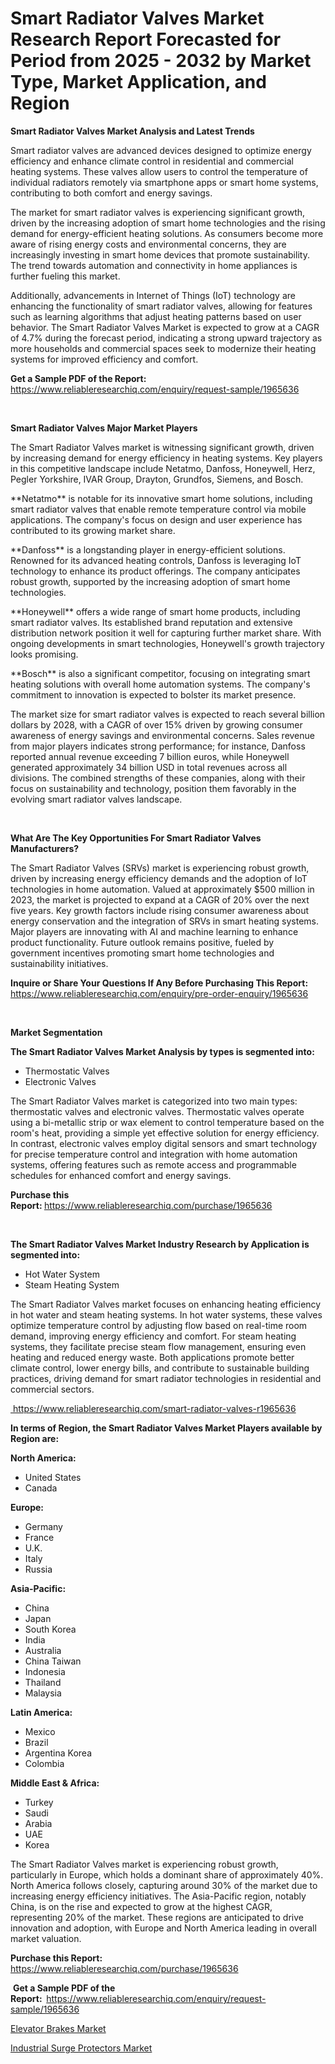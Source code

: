 <p><h1>Smart Radiator Valves Market Research Report Forecasted for Period from 2025 -  2032 by Market Type, Market Application, and Region</h1></p><p><strong>Smart Radiator Valves Market Analysis and Latest Trends</strong></p>
<p><p>Smart radiator valves are advanced devices designed to optimize energy efficiency and enhance climate control in residential and commercial heating systems. These valves allow users to control the temperature of individual radiators remotely via smartphone apps or smart home systems, contributing to both comfort and energy savings.</p><p>The market for smart radiator valves is experiencing significant growth, driven by the increasing adoption of smart home technologies and the rising demand for energy-efficient heating solutions. As consumers become more aware of rising energy costs and environmental concerns, they are increasingly investing in smart home devices that promote sustainability. The trend towards automation and connectivity in home appliances is further fueling this market.</p><p>Additionally, advancements in Internet of Things (IoT) technology are enhancing the functionality of smart radiator valves, allowing for features such as learning algorithms that adjust heating patterns based on user behavior. The Smart Radiator Valves Market is expected to grow at a CAGR of 4.7% during the forecast period, indicating a strong upward trajectory as more households and commercial spaces seek to modernize their heating systems for improved efficiency and comfort.</p></p>
<p><strong>Get a Sample PDF of the Report:&nbsp;</strong> <a href="https://www.reliableresearchiq.com/enquiry/request-sample/1965636?utm_campaign=1141&utm_medium=2&utm_source=Github&utm_content=ia&utm_term=23022025&utm_id=smart-radiator-valves">https://www.reliableresearchiq.com/enquiry/request-sample/1965636</a></p>
<p>&nbsp;</p>
<p><strong>Smart Radiator Valves Major Market Players</strong></p>
<p><p>The Smart Radiator Valves market is witnessing significant growth, driven by increasing demand for energy efficiency in heating systems. Key players in this competitive landscape include Netatmo, Danfoss, Honeywell, Herz, Pegler Yorkshire, IVAR Group, Drayton, Grundfos, Siemens, and Bosch.</p><p>**Netatmo** is notable for its innovative smart home solutions, including smart radiator valves that enable remote temperature control via mobile applications. The company's focus on design and user experience has contributed to its growing market share.</p><p>**Danfoss** is a longstanding player in energy-efficient solutions. Renowned for its advanced heating controls, Danfoss is leveraging IoT technology to enhance its product offerings. The company anticipates robust growth, supported by the increasing adoption of smart home technologies.</p><p>**Honeywell** offers a wide range of smart home products, including smart radiator valves. Its established brand reputation and extensive distribution network position it well for capturing further market share. With ongoing developments in smart technologies, Honeywell's growth trajectory looks promising.</p><p>**Bosch** is also a significant competitor, focusing on integrating smart heating solutions with overall home automation systems. The company's commitment to innovation is expected to bolster its market presence.</p><p>The market size for smart radiator valves is expected to reach several billion dollars by 2028, with a CAGR of over 15% driven by growing consumer awareness of energy savings and environmental concerns. Sales revenue from major players indicates strong performance; for instance, Danfoss reported annual revenue exceeding 7 billion euros, while Honeywell generated approximately 34 billion USD in total revenues across all divisions. The combined strengths of these companies, along with their focus on sustainability and technology, position them favorably in the evolving smart radiator valves landscape.</p></p>
<p>&nbsp;</p>
<p><strong>What Are The Key Opportunities For Smart Radiator Valves Manufacturers?</strong></p>
<p><p>The Smart Radiator Valves (SRVs) market is experiencing robust growth, driven by increasing energy efficiency demands and the adoption of IoT technologies in home automation. Valued at approximately $500 million in 2023, the market is projected to expand at a CAGR of 20% over the next five years. Key growth factors include rising consumer awareness about energy conservation and the integration of SRVs in smart heating systems. Major players are innovating with AI and machine learning to enhance product functionality. Future outlook remains positive, fueled by government incentives promoting smart home technologies and sustainability initiatives.</p></p>
<p><strong>Inquire or Share Your Questions If Any Before Purchasing This Report:</strong> <a href="https://www.reliableresearchiq.com/enquiry/pre-order-enquiry/1965636?utm_campaign=1141&utm_medium=2&utm_source=Github&utm_content=ia&utm_term=23022025&utm_id=smart-radiator-valves">https://www.reliableresearchiq.com/enquiry/pre-order-enquiry/1965636</a></p>
<p>&nbsp;</p>
<p><strong>Market Segmentation</strong></p>
<p><strong>The Smart Radiator Valves Market Analysis by types is segmented into:</strong></p>
<p><ul><li>Thermostatic Valves</li><li>Electronic Valves</li></ul></p>
<p><p>The Smart Radiator Valves market is categorized into two main types: thermostatic valves and electronic valves. Thermostatic valves operate using a bi-metallic strip or wax element to control temperature based on the room's heat, providing a simple yet effective solution for energy efficiency. In contrast, electronic valves employ digital sensors and smart technology for precise temperature control and integration with home automation systems, offering features such as remote access and programmable schedules for enhanced comfort and energy savings.</p></p>
<p><strong>Purchase this Report:&nbsp;</strong><a href="https://www.reliableresearchiq.com/purchase/1965636?utm_campaign=1141&utm_medium=2&utm_source=Github&utm_content=ia&utm_term=23022025&utm_id=smart-radiator-valves">https://www.reliableresearchiq.com/purchase/1965636</a></p>
<p>&nbsp;</p>
<p><strong>The Smart Radiator Valves Market Industry Research by Application is segmented into:</strong></p>
<p><ul><li>Hot Water System</li><li>Steam Heating System</li></ul></p>
<p><p>The Smart Radiator Valves market focuses on enhancing heating efficiency in hot water and steam heating systems. In hot water systems, these valves optimize temperature control by adjusting flow based on real-time room demand, improving energy efficiency and comfort. For steam heating systems, they facilitate precise steam flow management, ensuring even heating and reduced energy waste. Both applications promote better climate control, lower energy bills, and contribute to sustainable building practices, driving demand for smart radiator technologies in residential and commercial sectors.</p></p>
<p><a href="https://www.reliableresearchiq.com/smart-radiator-valves-r1965636?utm_campaign=1141&utm_medium=2&utm_source=Github&utm_content=ia&utm_term=23022025&utm_id=smart-radiator-valves">&nbsp;https://www.reliableresearchiq.com/smart-radiator-valves-r1965636</a></p>
<p><strong>In terms of Region, the Smart Radiator Valves Market Players available by Region are:</strong></p>
<p>
    <p> <strong> North America: </strong>
        <ul>
            <li>United States</li>
            <li>Canada</li>
        </ul>
        </p> 
    <p> <strong> Europe: </strong>
        <ul>
            <li>Germany</li>
            <li>France</li>
            <li>U.K.</li>
            <li>Italy</li>
            <li>Russia</li>
        </ul>
        </p> 
    <p> <strong> Asia-Pacific: </strong>
        <ul>
            <li>China</li>
            <li>Japan</li>
            <li>South Korea</li>
            <li>India</li>
            <li>Australia</li>
            <li>China Taiwan</li>
            <li>Indonesia</li>
            <li>Thailand</li>
            <li>Malaysia</li>
        </ul>
        </p> 
    <p> <strong> Latin America: </strong>
        <ul>
            <li>Mexico</li>
            <li>Brazil</li>
            <li>Argentina Korea</li>
            <li>Colombia</li>
        </ul>
        </p> 
    <p> <strong> Middle East & Africa: </strong>
        <ul>
            <li>Turkey</li>
            <li>Saudi</li>
            <li>Arabia</li>
            <li>UAE</li>
            <li>Korea</li>
        </ul>
    </p>
    </p>
<p><p>The Smart Radiator Valves market is experiencing robust growth, particularly in Europe, which holds a dominant share of approximately 40%. North America follows closely, capturing around 30% of the market due to increasing energy efficiency initiatives. The Asia-Pacific region, notably China, is on the rise and expected to grow at the highest CAGR, representing 20% of the market. These regions are anticipated to drive innovation and adoption, with Europe and North America leading in overall market valuation.</p></p>
<p><strong>Purchase this Report: </strong><a href="https://www.reliableresearchiq.com/purchase/1965636?utm_campaign=1141&utm_medium=2&utm_source=Github&utm_content=ia&utm_term=23022025&utm_id=smart-radiator-valves">https://www.reliableresearchiq.com/purchase/1965636</a></p>
<p>&nbsp;<strong>Get a Sample PDF of the Report:&nbsp;&nbsp;</strong><a href="https://www.reliableresearchiq.com/enquiry/request-sample/1965636?utm_campaign=1141&utm_medium=2&utm_source=Github&utm_content=ia&utm_term=23022025&utm_id=smart-radiator-valves">https://www.reliableresearchiq.com/enquiry/request-sample/1965636</a></p>
<p><strong></strong></p>
<p><p><a href="https://github.com/juniordelafrance/Market-Research-Report-List-5/blob/main/elevator-brakes-market.md?utm_campaign=1141&utm_medium=2&utm_source=Github&utm_content=ia&utm_term=23022025&utm_id=smart-radiator-valves">Elevator Brakes Market</a></p><p><a href="https://github.com/jovencreenq3/Market-Research-Report-List-1/blob/main/industrial-surge-protectors-market.md?utm_campaign=1141&utm_medium=2&utm_source=Github&utm_content=ia&utm_term=23022025&utm_id=smart-radiator-valves">Industrial Surge Protectors Market</a></p></p>